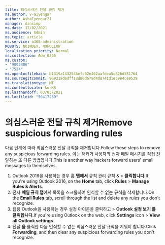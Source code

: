 ```yaml
---
title: 의심스러운 전달 규칙 제거
ms.author: v-aiyengar
author: AshaIyengar21
manager: dansimp
ms.date: 17/02/2021
ms.audience: Admin
ms.topic: article
ms.service: o365-administration
ROBOTS: NOINDEX, NOFOLLOW
localization_priority: Normal
ms.collection: Adm_O365
ms.custom:
- "9002486"
- "7524"
ms.openlocfilehash: b1319a1432546efc62e462aafdea5c826d581764
ms.sourcegitcommit: 969219d6dff18d86d679d4d8741d1e39e4ce9539
ms.translationtype: MT
ms.contentlocale: ko-KR
ms.lasthandoff: 03/03/2021
ms.locfileid: "50417239"
---
```

# <a name="remove-suspicious-forwarding-rules"></a><span data-ttu-id="a8da6-102">의심스러운 전달 규칙 제거</span><span class="sxs-lookup"><span data-stu-id="a8da6-102">Remove suspicious forwarding rules</span></span>

<span data-ttu-id="a8da6-103">다음 단계에 따라 의심스러운 전달 규칙을 제거합니다.</span><span class="sxs-lookup"><span data-stu-id="a8da6-103">Follow these steps to remove any suspicious forwarding rules.</span></span> <span data-ttu-id="a8da6-104">이는 해커가 사용자의 전자 메일 메시지를 직접 전달하는 또 다른 방법입니다.</span><span class="sxs-lookup"><span data-stu-id="a8da6-104">This is another way hackers forward users' email messages to themselves.</span></span>

1. <span data-ttu-id="a8da6-105">Outlook 2016을 사용하는 경우 홈 **탭에서** 규칙 관리 규칙 &   >  **클릭합니다.**</span><span class="sxs-lookup"><span data-stu-id="a8da6-105">If you're using Outlook 2016, on the **Home** tab, click **Rules** > **Manage Rules & Alerts**.</span></span> 
1. <span data-ttu-id="a8da6-106">전자 **메일 규칙 탭에서** 목록을 스크롤하여 인식할 수 없는 규칙을 삭제합니다.</span><span class="sxs-lookup"><span data-stu-id="a8da6-106">On the **Email Rules** tab, scroll through the list and delete any rules you don't recognize.</span></span>
1. <span data-ttu-id="a8da6-107">웹용 Outlook을 사용하는 경우 설정  아이콘을 클릭하고 > **Outlook 설정 보기 를 클릭합니다.**</span><span class="sxs-lookup"><span data-stu-id="a8da6-107">If you're using Outlook on the web, click **Settings** icon > **View all Outlook settings**.</span></span>
1. <span data-ttu-id="a8da6-108">전달 **을** 클릭한 다음 인식할 수 없는 의심스러운 전달 규칙을 지워야 합니다.</span><span class="sxs-lookup"><span data-stu-id="a8da6-108">Click **Forwarding**, and then clear any suspicious forwarding rules you don't recognize.</span></span>
